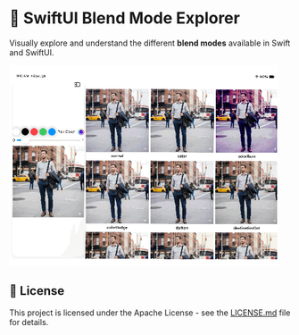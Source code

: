 # **🎨 SwiftUI Blend Mode Explorer**

Visually explore and understand the different **blend modes** available in Swift and SwiftUI.


![UI](BlendModes.gif)


## **📝 License**

This project is licensed under the Apache License \- see the [LICENSE.md](LICENSE.md) file for details.
